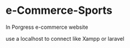 # e-Commerce-Sports
In Porgress e-commerce website

use a localhost to connect like Xampp or laravel
